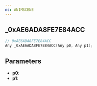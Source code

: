```yaml
---
ns: ANIMSCENE
---
```

## _0xAE6ADA8FE7E84ACC

```c
// 0xAE6ADA8FE7E84ACC
Any _0xAE6ADA8FE7E84ACC(Any p0, Any p1);
```

## Parameters
* **p0**:
* **p1**:
